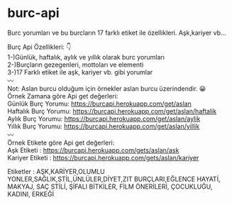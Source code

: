 <h1 id="burc-yorumlari">burc-api</h1>
<p>Burc yorumları ve bu burcların 17 farklı etiket ile özellikleri. Aşk,kariyer vb…</p>


Burç Api Özellikleri: 👇<br>
1-)Günlük, haftalık, aylık ve yıllık olarak burc yorumları<br>
2-)Burçların gezegenleri, mottoları ve elementi<br>
3-)17 Farklı etiket ile aşk, kariyer vb. gibi yorumlar<br>
〰️<br>
Not: Aslan burcu olduğum için örnekler aslan burcu üzerindendir. 😀<br>
Örnek Zamana göre Api get değerleri:<br>
Günlük Burç Yorumu: <a href="https://burcapi.herokuapp.com/get/aslan">https://burcapi.herokuapp.com/get/aslan</a><br>
Haftalık Burç Yorumu: <a href="https://burcapi.herokuapp.com/get/aslan/haftalik">https://burcapi.herokuapp.com/get/aslan/haftalik</a><br>
Aylık Burç Yorumu: <a href="https://burcapi.herokuapp.com/get/aslan/aylik">https://burcapi.herokuapp.com/get/aslan/aylik</a><br>
Yıllık Burç Yorumu: <a href="https://burcapi.herokuapp.com/get/aslan/yillik">https://burcapi.herokuapp.com/get/aslan/yillik</a><br>
〰️<br>
Örnek Etikete göre Api get değerleri:<br>
Aşk Etiketi : <a href="https://burcapi.herokuapp.com/gets/aslan/ask">https://burcapi.herokuapp.com/gets/aslan/ask</a><br>
Kariyer Etiketi : <a href="https://burcapi.herokuapp.com/gets/aslan/kariyer">https://burcapi.herokuapp.com/gets/aslan/kariyer</a></p>
<p>Etiketler : AŞK,KARİYER,OLUMLU YONLER,SAĞLIK,STİL,ÜNLÜLER,DİYET,ZIT BURÇLARI,EĞLENCE HAYATİ, MAKYAJ, SAÇ STİLİ, ŞİFALI BİTKİLER, FİLM ÖNERİLERİ, ÇOCUKLUĞU, KADINI, ERKEĞİ</p>
